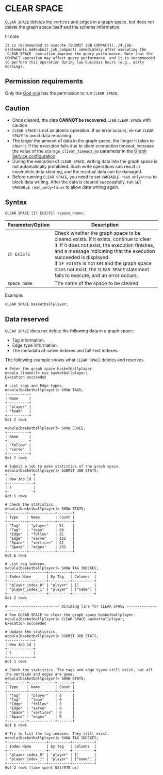 # CLEAR SPACE

`CLEAR SPACE` deletes the vertices and edges in a graph space, but does not delete the graph space itself and the schema information.

!!! note

    It is recommended to execute [SUBMIT JOB COMPACT](../4.job-statements.md#submit_job_compact) immediately after executing the `CLEAR SPACE` operation improve the query performance. Note that the COMPACT operation may affect query performance, and it is recommended to perform this operation during low business hours (e.g., early morning).
    
## Permission requirements

Only the [God role](../../7.data-security/1.authentication/3.role-list.md) has the permission to run `CLEAR SPACE`.

## Caution

- Once cleared, the data **CANNOT be recovered**. Use `CLEAR SPACE` with caution.
- `CLEAR SPACE` is not an atomic operation. If an error occurs, re-run `CLEAR SPACE` to avoid data remaining.
- The larger the amount of data in the graph space, the longer it takes to clear it. If the execution fails due to client connection timeout, increase the value of the `storage_client_timeout_ms` parameter in the [Graph Service configuration](../../5.configurations-and-logs/1.configurations/3.graph-config.md).
- During the execution of `CLEAR SPACE`, writing data into the graph space is not automatically prohibited. Such write operations can result in incomplete data clearing, and the residual data can be damaged.
- Before running `CLEAR SPACE`, you need to set `VARIABLE read_only=true` to block data writing. After the data is cleared successfully, run `SET VARIABLE read_only=false` to allow data writing again.

## Syntax

```ngql
CLEAR SPACE [IF EXISTS] <space_name>;
```

| Parameter/Option | Description |
| - | - |
| `IF EXISTS` | Check whether the graph space to be cleared exists. If it exists, continue to clear it. If it does not exist, the execution finishes, and a message indicating that the execution succeeded is displayed. <br/>If `IF EXISTS` is not set and the graph space does not exist, the `CLEAR SPACE` statement fails to execute, and an error occurs. |
|`space_name`| The name of the space to be cleared. |

Example:

```ngql
CLEAR SPACE basketballplayer;
```

## Data reserved

`CLEAR SPACE` does not delete the following data in a graph space:

- Tag information.
- Edge type information.
- The metadata of native indexes and full-text indexes.

The following example shows what `CLEAR SPACE` deletes and reserves.

```ngql
# Enter the graph space basketballplayer.
nebula [(none)]> use basketballplayer;
Execution succeeded

# List tags and Edge types.
nebula[basketballplayer]> SHOW TAGS;
+----------+
| Name     |
+----------+
| "player" |
| "team"   |
+----------+
Got 2 rows

nebula[basketballplayer]> SHOW EDGES;
+----------+
| Name     |
+----------+
| "follow" |
| "serve"  |
+----------+
Got 2 rows

# Submit a job to make statistics of the graph space.
nebula[basketballplayer]> SUBMIT JOB STATS;
+------------+
| New Job Id |
+------------+
| 4          |
+------------+
Got 1 rows

# Check the statistics.
nebula[basketballplayer]> SHOW STATS;
+---------+------------+-------+
| Type    | Name       | Count |
+---------+------------+-------+
| "Tag"   | "player"   | 51    |
| "Tag"   | "team"     | 30    |
| "Edge"  | "follow"   | 81    |
| "Edge"  | "serve"    | 152   |
| "Space" | "vertices" | 81    |
| "Space" | "edges"    | 233   |
+---------+------------+-------+
Got 6 rows

# List tag indexes.
nebula[basketballplayer]> SHOW TAG INDEXES;
+------------------+----------+----------+
| Index Name       | By Tag   | Columns  |
+------------------+----------+----------+
| "player_index_0" | "player" | []       |
| "player_index_1" | "player" | ["name"] |
+------------------+----------+----------+
Got 2 rows

# ----------------------- Dividing line for CLEAR SPACE -----------------------
# Run CLEAR SPACE to clear the graph space basketballplayer.
nebula[basketballplayer]> CLEAR SPACE basketballplayer;
Execution succeeded

# Update the statistics.
nebula[basketballplayer]> SUBMIT JOB STATS;
+------------+
| New Job Id |
+------------+
| 5          |
+------------+
Got 1 rows

# Check the statistics. The tags and edge types still exist, but all the vertices and edges are gone.
nebula[basketballplayer]> SHOW STATS;
+---------+------------+-------+
| Type    | Name       | Count |
+---------+------------+-------+
| "Tag"   | "player"   | 0     |
| "Tag"   | "team"     | 0     |
| "Edge"  | "follow"   | 0     |
| "Edge"  | "serve"    | 0     |
| "Space" | "vertices" | 0     |
| "Space" | "edges"    | 0     |
+---------+------------+-------+
Got 6 rows

# Try to list the tag indexes. They still exist.
nebula[basketballplayer]> SHOW TAG INDEXES;
+------------------+----------+----------+
| Index Name       | By Tag   | Columns  |
+------------------+----------+----------+
| "player_index_0" | "player" | []       |
| "player_index_1" | "player" | ["name"] |
+------------------+----------+----------+
Got 2 rows (time spent 523/978 us)
```
